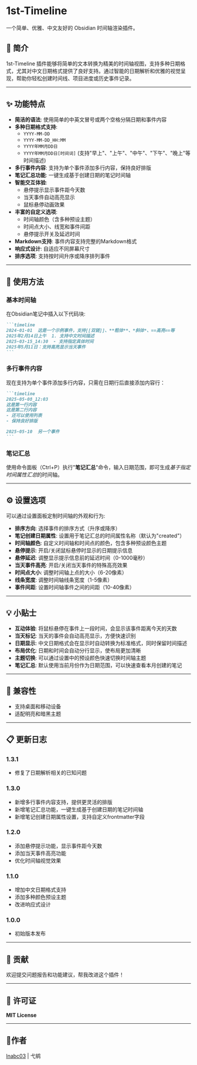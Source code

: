 # 1st-Timeline
一个简单、优雅、中文友好的 Obsidian 时间轴渲染插件。

## 📝 简介

1st-Timeline 插件能够将简单的文本转换为精美的时间轴视图，支持多种日期格式，尤其对中文日期格式提供了良好支持。通过智能的日期解析和优雅的视觉呈现，帮助你轻松创建时间线、项目进度或历史事件记录。

---

## ✨ 功能特点

- **简洁的语法**: 使用简单的中英文冒号或两个空格分隔日期和事件内容
- **多种日期格式支持**:
  - `YYYY-MM-DD`
  - `YYYY-MM-DD_HH:MM`
  - `YYYY年MM月DD日`
  - `YYYY年MM月DD日[时间词]` (支持"早上"、"上午"、"中午"、"下午"、"晚上"等时间描述)
- **多行事件内容**: 支持为单个事件添加多行内容，保持良好排版
- **笔记汇总功能**: 一键生成基于创建日期的笔记时间轴
- **智能交互体验**:
  - 悬停提示显示事件距今天数
  - 当天事件自动高亮显示
  - 鼠标悬停动画效果
- **丰富的自定义选项**:
  - 时间轴颜色（含多种预设主题）
  - 时间点大小、线宽和事件间距
  - 悬停提示开关及延迟时间
- **Markdown支持**: 事件内容支持完整的Markdown格式
- **响应式设计**: 自适应不同屏幕尺寸
- **排序选项**: 支持按时间升序或降序排列事件

---

## 🚀 使用方法

### 基本时间轴

在Obsidian笔记中插入以下代码块:

````markdown
```timeline
2024-01-01  这是一个示例事件，支持[[双链]]、**粗体**、*斜体*、==高亮==等
2025年2月14日上午  1. 支持中文时间描述
2025-03-15_14:30  - 支持指定具体时间
2025年5月11日：支持高亮显示当天事件
```
````

### 多行事件内容

现在支持为单个事件添加多行内容，只需在日期行后直接添加内容行：

````markdown
```timeline
2025-05-08_12:03
这是第一行内容
这是第二行内容
- 还可以使用列表
- 保持良好排版

2025-05-10  另一个事件
```
````

### 笔记汇总

使用命令面板（Ctrl+P）执行"**笔记汇总**"命令，输入日期范围，即可生成*基于指定时间属性汇总*的时间轴。

---

## ⚙️ 设置选项

可以通过设置面板定制时间轴的外观和行为:

- **排序方向**: 选择事件的排序方式（升序或降序）
- **笔记创建日期属性**: 设置用于笔记汇总的时间属性名称（默认为"created"）
- **时间轴颜色**: 自定义时间轴和时间点的颜色，包含多种预设颜色主题
- **悬停提示**: 开启/关闭鼠标悬停时显示的日期提示信息
- **悬停延迟**: 调整显示提示信息前的延迟时间（0-1000毫秒）
- **当天事件高亮**: 开启/关闭当天事件的特殊高亮效果
- **时间点大小**: 调整时间轴上点的大小（6-20像素）
- **线条宽度**: 调整时间轴线条宽度（1-5像素）
- **事件间距**: 设置时间轴事件之间的间距（10-40像素）

---

## 💡 小贴士

- **互动体验**: 将鼠标悬停在事件上一段时间，会显示该事件距离今天的天数
- **当天标记**: 当天的事件会自动高亮显示，方便快速识别
- **日期显示**: 中文日期格式会在显示时自动转换为标准格式，同时保留时间描述
- **布局优化**: 日期和时间会自动分行显示，使布局更加清晰
- **主题切换**: 可以通过设置中的预设颜色快速切换时间轴主题
- **笔记汇总**: 默认使用当前月份作为日期范围，可以快速查看本月创建的笔记

---

## 🔄 兼容性

- 支持桌面和移动设备
- 适配明亮和暗黑主题

---

## 📋 更新日志

### 1.3.1
- 修复了日期解析相关的已知问题

### 1.3.0
- 新增多行事件内容支持，提供更灵活的排版
- 新增笔记汇总功能，一键生成基于创建日期的笔记时间轴
- 新增笔记创建日期属性设置，支持自定义frontmatter字段

### 1.2.0
- 添加悬停提示功能，显示事件距今天数
- 添加当天事件高亮功能
- 优化时间轴视觉效果

### 1.1.0
- 增加中文日期格式支持
- 添加多种颜色预设主题
- 改进响应式设计

### 1.0.0
- 初始版本发布

---

## 🤝 贡献

欢迎提交问题报告和功能建议，帮我改进这个插件！

---

## 📄 许可证

**MIT License**

---

## 🫠作者

[lnabc03](https://github.com/lnabc03)  | 弋鹓
